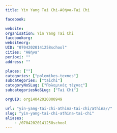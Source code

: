 ```yaml
---
title: Yin Yang Tai Chi-Αθήνα-Tai Chi

facebook:

website:
organisation: Yin Yang Tai Chi
facebookorg:
websiteorg:
UID: "07042020141258school"
cities: "Αθήνα"
perioxi: ""
address: ""

places: [""]
categories: ["polemikes-texnes"]
subcategories: ["taichi"]
categoryNoSLug: ["Πολεμικές τέχνες"]
subcategoriesNoSLug: ["Tai Chi"]

orgUID: org14042020000949

url: "yin-yang-tai-chi-athina-tai-chi/athina//"
slug: "yin-yang-tai-chi-athina-tai-chi"
aliases:
    - /07042020141258school
---
```





